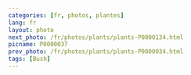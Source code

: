 ```yaml
---
categories: [fr, photos, plantes]
lang: fr
layout: photo
next_photo: /fr/photos/plants/plants-P0000134.html
picname: P0000037
prev_photo: /fr/photos/plants/plants-P0000034.html
tags: [Bush]
---
```

